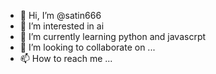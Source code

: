 - 👋 Hi, I’m @satin666
- 👀 I’m interested in ai
- 🌱 I’m currently learning python and javascrpt
- 💞️ I’m looking to collaborate on ...
- 📫 How to reach me ...

<!---
satin666/satin666 is a ✨ special ✨ repository because its `README.md` (this file) appears on your GitHub profile.
You can click the Preview link to take a look at your changes.
--->
